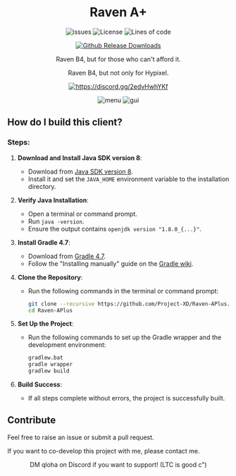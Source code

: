 <div align="center">
  
# Raven A+
<p align="center">
    <img src="https://img.shields.io/github/issues/Project-XD/Raven-APlus?style=flat" alt="issues">
    <img src="https://img.shields.io/badge/license-GPLV3-green" alt="License">
    <img src="https://tokei.rs/b1/github/Project-XD/Raven-APlus?category=code&style=flat" alt="Lines of code">
</p>

[![Github Release Downloads](https://img.shields.io/github/downloads/xia-mc/Raven-bS/total?label=Github%20Release%20Downloads&style=flat-square)](https://github.com/xia-mc/Raven-bS/releases)
<!--
[![CurseForge Downloads](http://cf.way2muchnoise.eu/997222.svg?badge_style=flat)](https://www.curseforge.com/minecraft/mc-mods/cheatdetector)
[![Modrinth Downloads](https://img.shields.io/modrinth/dt/QNVaUzHT?label=Modrinth%20Downloads&logo=Modrinth%20Downloads&style=flat-square)](https://modrinth.com/mod/cheatdetector)
-->

Raven B4, but for those who can't afford it.

Raven B4, but not only for Hypixel.

<a href="https://discord.gg/2edvHwhYKf"><img src="https://invidget.switchblade.xyz/2edvHwhYKf" alt="https://discord.gg/2edvHwhYKf"/></a><br>

![menu](https://github.com/user-attachments/assets/1c928337-525b-4a89-ab6f-811b9836fdab)
![gui](https://cdn.discordapp.com/attachments/1286781817138970624/1416488607283417129/2025-09-13_11.19.47.png?ex=68c858d1&is=68c70751&hm=acda1a2a3da5a6e9c0c4f2c5c2485c664ed7dd22ad7959aaebc41d75c8be8d86&)
</div>

## How do I build this client?

### Steps:

1. **Download and Install Java SDK version 8**:
   - Download from [Java SDK version 8](https://adoptium.net/en-GB/temurin/releases/?version=8).
   - Install it and set the `JAVA_HOME` environment variable to the installation directory.

2. **Verify Java Installation**:
   - Open a terminal or command prompt.
   - Run `java -version`.
   - Ensure the output contains `openjdk version "1.8.0_{...}"`.

3. **Install Gradle 4.7**:
   - Download from [Gradle 4.7](https://gradle.org/next-steps/?version=4.7&format=bin).
   - Follow the "Installing manually" guide on the [Gradle wiki](https://gradle.org/install).

4. **Clone the Repository**:
   - Run the following commands in the terminal or command prompt:
     ```bash
     git clone --recursive https://github.com/Project-XD/Raven-APlus.git
     cd Raven-APlus
     ```

5. **Set Up the Project**:
   - Run the following commands to set up the Gradle wrapper and the development environment:
     ```bash
     gradlew.bat
     gradle wrapper
     gradlew build
     ```

6. **Build Success**:
   - If all steps complete without errors, the project is successfully built.


## Contribute
Feel free to raise an issue or submit a pull request.

If you want to co-develop this project with me, please contact me.

<div align="center">

DM qloha on Discord if you want to support! (LTC is good c")

</div>
